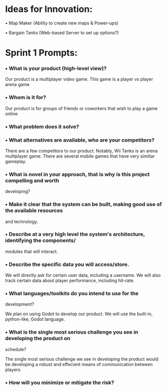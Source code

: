 # Ideas for Innovation:

• Map Maker (Ability to create new maps & Power-ups)

• Bargain Tanks (Web-based Server to set up options?)



# Sprint 1 Prompts:

### • What is your product (high-level view)?

  Our product is a multiplayer video game. This game is a player vs player arena game

### • Whom is it for?
  
  Our product is for groups of friends or coworkers that wish to play a game online

### • What problem does it solve?

### • What alternatives are available, who are your competitors?

There are a few competitors to our product. Notably, Wii Tanks is an arena multiplayer game. There are several mobile games that have very similiar gameplay.

### • What is novel in your approach, that is why is this project compelling and worth
developing? 



### • Make it clear that the system can be built, making good use of the available resources
and technology.

### • Describe at a very high level the system's architecture, identifying the components/
modules that will interact.

### • Describe the specific data you will access/store.

We will directly ask for certain user data, including a username. We will also track certain data about player performance, including hit-rate.

### • What languages/toolkits do you intend to use for the
development? 

We plan on using Godot to develop our product. We will use the built-in, python-like, Godot language. 

### • What is the single most serious challenge you see in developing the product on
schedule?

The single most serious challenge we see in developing the product would be developing a robust and effecient means of communication between players.

### • How will you minimize or mitigate the risk?
